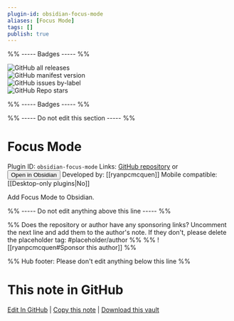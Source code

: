 ```yaml
---
plugin-id: obsidian-focus-mode
aliases: [Focus Mode]
tags: []
publish: true
---
```


%% ----- Badges ----- %%

![GitHub all releases](https://img.shields.io/github/downloads/ryanpcmcquen/obsidian-focus-mode/total?color=573E7A&logo=github&style=for-the-badge)  
![GitHub manifest version](https://img.shields.io/github/manifest-json/v/ryanpcmcquen/obsidian-focus-mode?color=573E7A&logo=github&style=for-the-badge)  
![GitHub issues by-label](https://img.shields.io/github/issues/ryanpcmcquen/obsidian-focus-mode/help%20wanted?color=573E7A&logo=github&style=for-the-badge)  
![GitHub Repo stars](https://img.shields.io/github/stars/ryanpcmcquen/obsidian-focus-mode?color=573E7A&logo=github&style=for-the-badge)

%% ----- Badges ----- %%

%% ----- Do not edit this section ----- %%

# Focus Mode

Plugin ID: `obsidian-focus-mode`
Links: [GitHub repository](https://github.com/ryanpcmcquen/obsidian-focus-mode) or [<button id=HH>Open in Obsidian</button>](obsidian://show-plugin?id=obsidian-focus-mode)
Developed by: [[ryanpcmcquen]]
Mobile compatible: [[Desktop-only plugins|No]]

Add Focus Mode to Obsidian.

%% ----- Do not edit anything above this line ----- %%

%% Does the repository or author have any sponsoring links? Uncomment the next line and add them to the author's note. If they don't, please delete the placeholder tag: #placeholder/author %%
%% ![[ryanpcmcquen#Sponsor this author]] %%

%% Hub footer: Please don't edit anything below this line %%

# This note in GitHub

<span class="git-footer">[Edit In GitHub](https://github.dev/obsidian-community/obsidian-hub/blob/main/02%20-%20Community%20Expansions/02.05%20All%20Community%20Expansions/Plugins/obsidian-focus-mode.md "git-hub-edit-note") | [Copy this note](https://raw.githubusercontent.com/obsidian-community/obsidian-hub/main/02%20-%20Community%20Expansions/02.05%20All%20Community%20Expansions/Plugins/obsidian-focus-mode.md "git-hub-copy-note") | [Download this vault](https://github.com/obsidian-community/obsidian-hub/archive/refs/heads/main.zip "git-hub-download-vault") </span>
